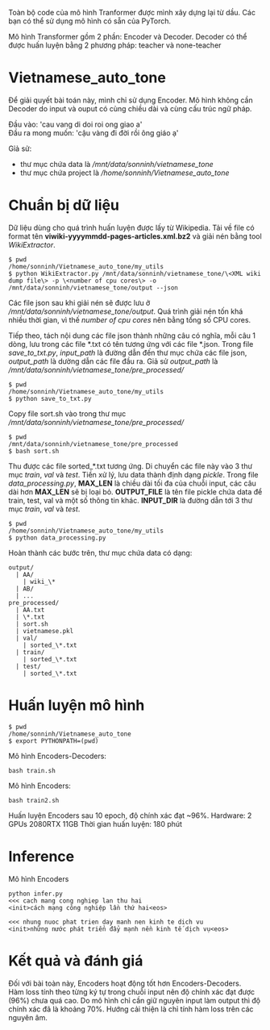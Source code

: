 

Toàn bộ code của mô hình Tranformer được mình xây dựng lại từ dầu. Các bạn có thể sử dụng mô hình có sẵn của PyTorch.   

Mô hình Transformer gồm 2 phần: Encoder và Decoder. Decoder có thể được huấn luyện bằng 2 phương pháp: teacher và none-teacher


# Vietnamese_auto_tone
Để giải quyết bài toán này, mình chỉ sử dụng Encoder. Mô hình không cần Decoder do input và ouput có cùng chiều dài và cùng cấu trúc ngữ pháp.

Đầu vào: 'cau vang di doi roi ong giao a'   
Đầu ra mong muốn: 'cậu vàng đi đời rồi ông giáo ạ'

Gỉả sử:
- thư mục chứa data là */mnt/data/sonninh/vietnamese_tone*
- thư mục chứa project là */home/sonninh/Vietnamese_auto_tone*

# Chuẩn bị dữ liệu
Dữ liệu dùng cho quá trình huấn luyện được lấy từ Wikipedia. Tải về file có format tên **viwiki-yyyymmdd-pages-articles.xml.bz2** và giải nén bằng tool *WikiExtractor*.
```shell
$ pwd
/home/sonninh/Vietnamese_auto_tone/my_utils
$ python WikiExtractor.py /mnt/data/sonninh/vietnamese_tone/\<XML wiki dump file\> -p \<number of cpu cores\> -o /mnt/data/sonninh/vietnamese_tone/output --json
```
Các file json sau khi giải nén sẽ được lưu ở */mnt/data/sonninh/vietnamese_tone/output*. Quá trình giải nén tốn khá nhiều thời gian, vì thế *number of cpu cores* nên bằng tổng số CPU cores.

Tiếp theo, tách nội dung các file json thành những câu có nghĩa, mỗi câu 1 dòng, lưu trong các file \*.txt có tên tương ứng với các file \*.json. Trong file *save_to_txt.py*, *input_path* là đường dẫn đến thư mục chứa các file json, *output_path* là dường dẫn các file đầu ra. Giả sử *output_path* là */mnt/data/sonninh/vietnamese_tone/pre_processed/*
```shell
$ pwd
/home/sonninh/Vietnamese_auto_tone/my_utils
$ python save_to_txt.py
```
Copy file sort.sh vào trong thư mục */mnt/data/sonninh/vietnamese_tone/pre_processed/*
```shell
$ pwd
/mnt/data/sonninh/vietnamese_tone/pre_processed
$ bash sort.sh
```
Thu được các file sorted_\*.txt tương ứng. Di chuyển các file này vào 3 thư mục *train*, *val* và *test*.
Tiền xử lý, lưu data thành định dạng *pickle*. Trong file *data_processing.py*, **MAX_LEN** là chiều dài tối đa của chuỗi input, các câu dài hơn **MAX_LEN** sẽ bị loại bỏ. **OUTPUT_FILE** là tên file pickle chứa data để train, test, val và một số thông tin khác. **INPUT_DIR** là đường dẫn tới 3 thư mục *train*, *val* và *test*.
```shell
$ pwd
/home/sonninh/Vietnamese_auto_tone/my_utils
$ python data_processing.py
```
Hoàn thành các bước trên, thư mục chứa data có dạng:
```
output/
  | AA/
    | wiki_\*
  | AB/
  | ...
pre_processed/
  | AA.txt
  | \*.txt
  | sort.sh
  | vietnamese.pkl
  | val/
    | sorted_\*.txt
  | train/
    | sorted_\*.txt
  | test/
    | sorted_\*.txt
```
# Huấn luyện mô hình
```shell
$ pwd
/home/sonninh/Vietnamese_auto_tone
$ export PYTHONPATH=(pwd)  
```
Mô hình Encoders-Decoders:
```shell
bash train.sh
```
Mô hình Encoders:
```shell
bash train2.sh
```
Huấn luyện Encoders sau 10 epoch, độ chính xác đạt ~96%.
Hardware: 2 GPUs 2080RTX 11GB
Thời gian huấn luyện: 180 phút

# Inference
Mô hình Encoders
```shell
python infer.py
<<< cach mang cong nghiep lan thu hai
<init>cách mạng công nghiệp lần thứ hai<eos>

<<< nhung nuoc phat trien day manh nen kinh te dich vu
<init>những nước phát triển đẩy mạnh nền kinh tế dịch vụ<eos>

```
# Kết quả và đánh giá
Đối với bài toàn này, Encoders hoạt động tốt hơn Encoders-Decoders.   
Hàm loss tính theo từng ký tự trong chuỗi input nên độ chính xác đạt được (96%) chưa quá cao. Do mô hình chỉ cần giữ nguyên input làm output thì độ chính xác đã là khoảng 70%. Hướng cải thiện là chỉ tính hàm loss trên các nguyên âm.
